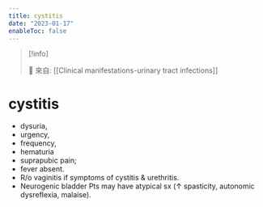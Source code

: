 ```yaml
---
title: cystitis
date: "2023-01-17"
enableToc: false
---
```


> [!info]
>
> 🌱 來自: [[Clinical manifestations-urinary tract infections]]

# cystitis

* dysuria,
* urgency,
* frequency,
* hematuria
* suprapubic pain;
* fever absent.
* R/o vaginitis if symptoms of cystitis & urethritis.
* Neurogenic bladder Pts may have atypical sx (↑ spasticity, autonomic dysreflexia, malaise).

